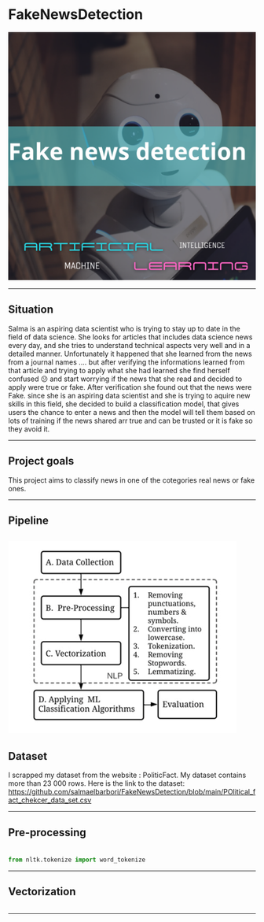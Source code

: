 # FakeNewsDetection
![alt_text](https://github.com/salmaelbarbori/FakeNewsDetection/blob/main/20230522_220143_0000.png?raw=true)




---




## Situation

Salma is an aspiring data scientist who is trying to stay up to date in the field of data science. She looks for articles that includes data science news every day, and she tries to understand technical aspects very well and in a detailed manner.
Unfortunately it happened that she learned from the news from a journal names .... but after verifying the informations learned from that article and trying to apply what she had learned she find herself confused 😕 and start worrying if the news that she read and decided to apply were true or fake. After verification she found out that the news were Fake.
since she is an aspiring data scientist and she is trying to aquire new skills in this field, she decided to build a classification model, that gives users the chance to enter a news and then the model will tell them based on lots of training if the news shared arr true and can be trusted or it is fake so they avoid it.





---
## Project goals
This project aims to classify news in one of the cotegories real news or fake ones.

---
## Pipeline
![alt text](https://github.com/salmaelbarbori/FakeNewsDetection/blob/main/Pipeline_png.png)
---
## Dataset
I scrapped my dataset from the website : PoliticFact.
My dataset contains more than 23 000 rows.
Here is the link to the dataset: https://github.com/salmaelbarbori/FakeNewsDetection/blob/main/POlitical_fact_chekcer_data_set.csv

---
## Pre-processing
```python

from nltk.tokenize import word_tokenize

```
---
## Vectorization
```python

```
---

